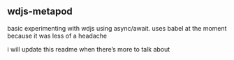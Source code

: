 ## wdjs-metapod

basic experimenting with wdjs using async/await. uses babel at the moment because it was less of a headache

i will update this readme when there’s more to talk about
